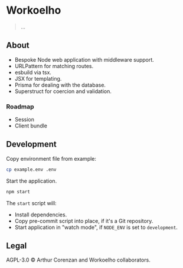 # Workoelho

> ...

## About

- Bespoke Node web application with middleware support.
- URLPattern for matching routes.
- esbuild via tsx.
- JSX for templating.
- Prisma for dealing with the database.
- Superstruct for coercion and validation.

### Roadmap

- Session
- Client bundle

## Development

Copy environment file from example:

```sh
cp example.env .env
```

Start the application.

```sh
npm start
```

The `start` script will:

- Install dependencies.
- Copy pre-commit script into place, if it's a Git repository.
- Start application in "watch mode", if `NODE_ENV` is set to `development`.

## Legal

AGPL-3.0 © Arthur Corenzan and Workoelho collaborators.
